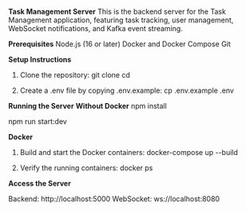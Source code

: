 **Task Management Server**
This is the backend server for the Task Management application, featuring task tracking, user management, WebSocket notifications, and Kafka event streaming.

**Prerequisites**
Node.js (16 or later)
Docker and Docker Compose
Git

**Setup Instructions**
1. Clone the repository:
git clone <repository-url>
cd <repository-name>

2. Create a .env file by copying .env.example:
cp .env.example .env

**Running the Server**
**Without Docker**
npm install

npm run start:dev

**Docker**

1. Build and start the Docker containers:
docker-compose up --build

2. Verify the running containers:
docker ps

**Access the Server**

Backend: http://localhost:5000
WebSocket: ws://localhost:8080


